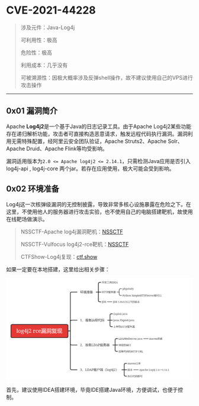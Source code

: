 # CVE-2021-44228

> 涉及元件：Java-Log4j
> 
> 可利用性：极高
> 
> 危险性：极高
> 
> 利用成本：几乎没有
> 
> 可被溯源性：因极大概率涉及反弹shell操作，故不建议使用自己的VPS进行攻击操作

---

## 0x01 漏洞简介

Apache **Log4j2**是一个基于Java的日志记录工具。由于Apache  Log4j2某些功能存在递归解析功能，攻击者可直接构造恶意请求，触发远程代码执行漏洞。漏洞利用无需特殊配置，经阿里云安全团队验证，Apache Struts2、Apache Solr、Apache Druid、Apache Flink等均受影响。

漏洞适用版本为`2.0 <= Apache log4j2 <= 2.14.1`，只需检测Java应用是否引入 log4j-api , log4j-core 两个jar。若存在应用使用，极大可能会受到影响。

## 0x02 环境准备

Log4j这一次核弹级漏洞的无控制披露，导致非常多核心设施暴露在危险之下。在这里，不使用他人的服务器进行攻击实验，也不使用自己的电脑搭建靶机，故使用在线靶场做演示。

> NSSCTF-Apache log4j漏洞靶机：[NSSCTF](https://www.ctfer.vip/#/problem/1124)
> 
> NSSCTF-Vulfocus log4j2-rce靶机：[NSSCTF](https://www.ctfer.vip/#/problem/1125)
> 
> CTFShow-Log4j复现：[ctf.show](https://ctf.show/challenges#Log4j%E5%A4%8D%E7%8E%B0-1730)

如果一定要在本地搭建，这里给出相关步骤：

![2021-12-28-22-43-40-image](../CTF-images/2021-12-28-22-43-40-image.png)

首先，建议使用IDEA搭建环境，毕竟IDE搭建Java环境，方便调试，也便于控制。
